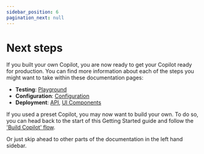 ```yaml
---
sidebar_position: 6
pagination_next: null
---
```


# Next steps

If you built your own Copilot, you are now ready to get your Copilot ready for production. You can find more information about each of the steps you might want to take within these documentation pages:

- **Testing**: [Playground](../category/playground)
- **Configuration**: [Configuration](../category/configuration)
- **Deployment**: [API](../api), [UI Components](../ui-components)

If you used a preset Copilot, you may now want to build your own. To do so, you can head back to the start of this Getting Started guide and follow the ['Build Copilot' flow](./build-copilot).

Or just skip ahead to other parts of the documentation in the left hand sidebar.